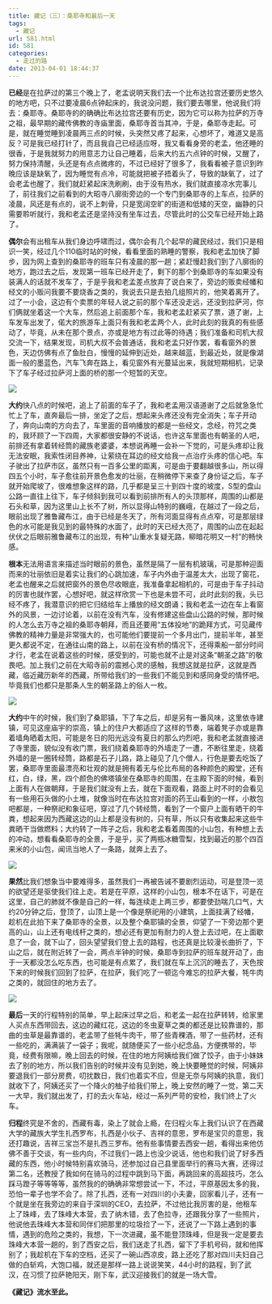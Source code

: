 ```yaml
---
title: 藏记（三）：桑耶寺和最后一天
tags:
  - 藏记
url: 581.html
id: 581
categories:
  - 走过的路
date: 2013-04-01 18:44:37
---
```


**已经**是在拉萨过的第三个晚上了，老孟说明天我们去一个比布达拉宫还要历史悠久的地方吧，只不过要凌晨6点钟起床的，我说没问题，我们要去哪里，他说我们将去：桑耶寺。桑耶寺的的确确比布达拉宫还要有历史，因为它可以称为拉萨的万寺之祖，最早期的藏传佛教的寺庙里面，桑耶寺首当其冲，于是，桑耶寺走起。可是，就在睡觉睡到凌晨两三点的时候，头突然又疼了起来，心想坏了，难道又是高反？可是我已经打针了，而且我自己已经适应呀，我又看看身旁的老孟，他还睡的很香，于是我就努力的用意志力让自己睡着，后来大约五六点钟的时候，又醒了，努力保持清醒，头还是有点点微疼的，不过已经好了很多了，我看看被子意识到昨晚应该是缺氧了，因为睡觉有点冷，可能就把被子捂着头了，导致的缺氧了，过了会老孟也醒了，我们就赶紧起床洗刷刷，由于没有热水，我们就直接凉水完事儿了，前往我们之前看到的大昭寺八廓街旁边的一个专门到桑耶寺的上车点，拉萨的凌晨，风还是有点的，说不上刺骨，只是宽阔空旷的街道和低矮的天空，幽静的只需要聆听就行，我和老孟还是坚持没有坐车过去，尽管此时的公交车已经开始上路了。

**偶尔**会有出租车从我们身边呼啸而过，偶尔会有几个起早的藏民经过，我们只是相识一笑，经过几个110临时站的时候，看看里面的熟睡的警察，我和老孟加快了脚步，因为网上查到的桑耶寺的班车只有凌晨的那一趟；紧赶慢赶我们到了八廓街的地方，跑过去之后，发现第一班车已经开走了，剩下的那个到桑耶寺的车如果没有装满人的话就不发车了，于是乎我和老孟差点放弃了说白来了，旁边的贩卖经幡和经文的小贩问我要不要烧香之类的，我说去只是去拍几组照片的，他笑着离开了。过了一小会，这边有个卖票的年轻人说之前的那个车还没走远，还没到拉萨河，你们俩就坐着这一个大车，然后追上前面那个车，我和老孟赶紧买了票，道了谢，上车发车出发了，偌大的旅游车上面只有我和老孟两个人，此时此刻的我真的有些感动了，毕竟，从未在那个景点，亦或是地方有过此等的待遇；我们准备和司机大叔交流一下，结果发现，司机大叔不会普通话，我和老孟只好作罢，看看窗外的景色，天边仿佛有点了鱼肚白，慢慢的延伸到近处，越来越蓝，到最近处，就是像湖面一般的墨蓝色，汽车飞奔在路上，看见窗外有光蔓延出来，我就短期相机，记录下了车子经过拉萨河上面的桥的那一个短暂的天空。

![](http://qiniu.102no.com/zangjithree1.jpg)

**大约**快八点的时候吧，追上了前面的车子了，我和老孟用汉语道谢了之后就急急忙忙上了车，直奔最后一排，坐定了之后，想起来头疼还没有完全消失；车子开动了，奔向山南的方向去了，车里面的音响播放的都是一些经文，念经，符咒之类的，我环顾了一下四周，大家都很安静的不说话，也许这车里面也有朝圣的人吧，前排还有拿着转经筒的藏族老婆婆，本想说再睡一会补一下觉的，可是头疼却让我无法安眠，我索性闭目养神，让萦绕在耳边的经文给我一点治疗头疼的信心吧。车子驶出了拉萨市区，虽然只有一百多公里的距离，可是由于要翻越很多山，所以得四五个小时，车子愈往前开景色愈发的壮丽，在稍微停下来查了身份证之后，车子就开始爬坡了，很难想象这样的路，几乎都是呈三十到四十度的坡度，S型的盘山公路一直往上往下，车子倾斜到我可以看到前排所有人的头顶那样，周围的山都是石头和草，因为这里山上长不了树，所以显得山特别的巍峨，在越过了一段之后，眼前出现了雅鲁藏布江，由于已经是冬天了，所有河面显得有点点窄，可是那层绿色的水可能是我见到的最特殊的水面了，此时的天已经大亮了，周围的山峦在起起伏伏之后眼前雅鲁藏布江的出现，有种“山重水复疑无路，柳暗花明又一村”的畅快感。

**根本**无法用语言来描述当时眼前的景色，虽然是隔了一层有机玻璃，可是那种迎面而来的壮丽依旧是着实让我们的心跳加速，车子内外由于温差太大，出现了窗花，老孟也醒来之后就把窗外的景色尽收眼底，我准备拿起相机的，可是由于车子抖动的厉害也就作罢，心想好吧，就这样欣赏一下也是未尝不可，此时此刻的我，头已经不疼了，我潜意识的把它归结给车上播放的经文朗诵；我和老孟一边在车上看窗外的风景，一边讨论着，以前在没有汽车，没有修建这些盘山公路的时候，那时候的人怎么去万寺之祖的桑耶寺朝拜，而且还要用“五体投地”的跪拜方式，可见藏传佛教的精神力量是非常强大的，也可能他们要提前一个多月出门，提前半年，甚至更久都说不定，在通往山南的路上，以前在没有桥的情况下，还得乘船一部分时间才行，老孟在说着这些的时候，感受到的，可能也就不止是对这条“朝圣之路”的敬畏吧。加上我们之前在大昭寺前的震撼心灵的感触，我想这就是拉萨，这就是西藏，临近藏历新年的西藏，所带给我们的一些我们不能见到和感同身受的情怀吧。毕竟我们也都只是那条人生的朝圣路上的俗人一枚。

![](http://qiniu.102no.com/zangjithree2.jpg)

**大约**中午的时候，我们到了桑耶镇，下了车之后，却是另有一番风味，这里依寺建镇，可见这座庙宇的崇高，镇上的住户大都适应了这样的节奏，端着凳子亦或是靠着墙角晒着太阳，可能是冬日的阳光远没有夏日的那么灼烈吧，我和老孟就直接进了寺里面，貌似没有收门票，我们绕着桑耶寺的外墙走了一遭，不断往里走，绕着外墙的是一圈转经筒，路都是石子儿路，路上碰见了几个僧人，行色是要去吃饭了罢，桑耶寺里面最漂亮和壮观的就是拥有着无与伦比布局的各种颜色的殿堂，还有红，白，绿，黑，四个颜色的佛塔镇坐在桑耶寺的周围，在主殿下面的时候，看到上面有人在做朝拜，于是我们就没有上去，就在下面观看，路面上时不时的会看见有一些用石头做的小土堆，就像当时在布达拉宫对面的药王山看到的一样，小敖包吧都是，一种祭祀和象征吧，穿过了几个转经筒，看到了一个窗户上面有晒干的牛粪，想起来因为西藏这边的山上都是没有树的，只有草，所以只有收集起来这些牛粪晒干当做燃料；大约转了一阵子之后，我和老孟看着周围的小山包，有种想上去的冲动，想看看桑耶寺的全景，于是乎，买了两瓶冰糖雪梨，找到最近的那个四百来米的小山包，闻讯当地人了一条路，就奔上去了。

![](http://qiniu.102no.com/zangjithree4.jpg)

**果然**比我们想象当中要难得多，虽然我们一再被告诫不要剧烈运动，可是登顶一览的欲望还是驱使我们往上走。若是在平原，这样的小山包，根本不在话下，可是在这里，自己的肺就不像是自己的一样，每连续走上两三步，都要使劲喘几口气，大约20分钟之后，登顶了，山顶上是一个像是祭祀用的小建筑，上面挂满了经幡，趁机在此拍下来了桑耶寺的全景，以及整个桑耶镇的全景，仰望了一下旁边那个更高的山，山上还有电线杆之类的，想必还有更加有耐力的人登上去过吧，在上面歇息了一会，就下山了，回头望望我们登上去的路程，也还真是比较漫长曲折了，下山之后，就在附近转了一会，两点半钟的时候，桑耶寺到拉萨的班车就开动了，由于一天都没怎么吃东西，也可能是有点累了，我们就在车上沉沉的睡去了，天色按下来的时候我们回到了拉萨，在拉萨，我们吃了一顿迄今难忘的拉萨大餐，牦牛肉之类的，就回住的地方去了。

![](http://qiniu.102no.com/zangjithree3.jpg)

**最后**一天的行程特别的简单，早上起床过早之后，和老孟一起在拉萨转转，给家里人买点东西带回去，这边的藏红花，这边的冬虫夏草之类的都还是比较靠谱的，那曲的虫草是最靠谱的，老孟带了些牦牛肉干，带了些青稞酒，带了一些药材，还有一些吃的，满满装了一袋子；我呢，就随便买了一些小纪念品，方便携带的，毕竟，经费有限嘛，晚上回去的时候，在住的地方阿姨给我们做了饺子，由于小妹妹去了别的地方，所以我们告别的时候并没有见到她，晚上快要睡觉的时候，阿姨非要退我们一部分房费，叨扰数日，我们也着实不应，但是无奈与阿姨的执意，我们就收下了，阿姨还买了一个降火的柚子给我们带上，晚上安然的睡了一觉，第二天一大早，我们就出发了，打的去火车站，经过一系列严苛的安检，我们终上了火车。

**归程**终究是不舍的，西藏有毒，染上了就会上瘾，在归程火车上我们认识了在西藏大学的藏族大学生扎西罗布，扎西是小伙子、吉祥的意思，罗布是宝贝的意思，我还打趣说，吉祥三宝岂不是扎西三罗布。他有些事情要去西安一趟，看得出来他仿佛不善于交谈，有一些内向，不过我们一路上也没少说话，他也和我们说了好多西藏的东西，他小时候特别喜欢骑马，还参加过自己县里面举行的赛马大赛，还得过第二名，还教授了我如何在骑马的过程中跳到马下面，再跳回来的高超技巧，怎么踩马蹬子等等等等，虽然我的的确确非常想尝试一下，不过，平原基因太多的我，恐怕一辈子也学不会了。除了扎西，还有一对四川的小夫妻，回家看儿子，还有一个就是坐在我旁边的来自于深圳的CEO，去拉萨，不过他比我厉害的是，他租车上了珠峰，去了珠峰大本营，去了纳木错，去了色拉寺，还跟我分享了一些照片，他说他去珠峰大本营和同伴们把那里的垃圾捡了一下，还说了一下路上遇到的事情，遇到的危险之类的，我想，下一次进藏，虽不能登顶珠峰，但是我一定是要去珠峰大本营一趟的，到了西安之后，我们送走了扎西，留下了手机号码，就和他挥别了；我趁机在下车的空档，还买了一碗山西凉皮，路上还吃了那对四川夫妇自己做的白斩鸡，大饱口福，就还是那样一路上说说笑笑，44小时的路程，到了武汉，在习惯了拉萨艳阳天，刚下车，武汉迎接我们的就是一场大雪。

**《藏记》流水至此。**
